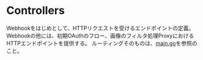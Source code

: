 # Controllers

Webhookをはじめとして、HTTPリクエストを受けるエンドポイントの定義。
Webhookの他には、初期OAuthのフロー、画像のフィルタ処理ProxyにおけるHTTPエンドポイントを提供する。
ルーティングそのものは、[main.go](https://github.com/otiai10/amesh-bot/blob/main/main.go#L33)を参照のこと。
